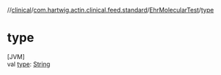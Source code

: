 //[clinical](../../../index.md)/[com.hartwig.actin.clinical.feed.standard](../index.md)/[EhrMolecularTest](index.md)/[type](type.md)

# type

[JVM]\
val [type](type.md): [String](https://kotlinlang.org/api/latest/jvm/stdlib/kotlin/-string/index.html)
